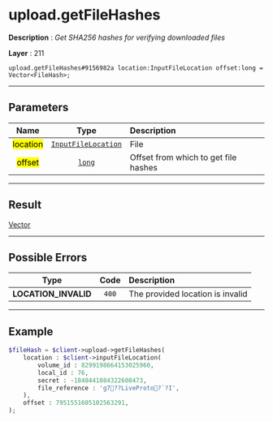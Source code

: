# upload.getFileHashes

**Description** : *Get SHA256 hashes for verifying downloaded files*

**Layer** : 211

```tl
upload.getFileHashes#9156982a location:InputFileLocation offset:long = Vector<FileHash>;
```

---

## Parameters

| Name | Type | Description |
| :---: | :---: | :--- |
| <mark>location</mark> | [`InputFileLocation`](type/InputFileLocation) | File |
| <mark>offset</mark> | [`long`](type/long) | Offset from which to get file hashes |

---

## Result

[Vector<FileHash>](type/FileHash)

---

## Possible Errors

| Type | Code | Description |
| :---: | :---: | :--- |
| **LOCATION_INVALID** | `400` | The provided location is invalid |

---

## Example

```php
$fileHash = $client->upload->getFileHashes(
	location : $client->inputFileLocation(
		volume_id : 8299198664153025960,
		local_id : 76,
		secret : -1848441084322608473,
		file_reference : 'g7??LiveProto?`?I',
	),
	offset : 7951551605102563291,
);
```
